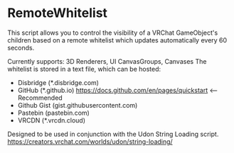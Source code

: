 # RemoteWhitelist
This script allows you to control the visibility of a VRChat GameObject's children based on a remote whitelist which updates automatically every 60 seconds.

Currently supports: 3D Renderers, UI CanvasGroups, Canvases
The whitelist is stored in a text file, which can be hosted:
* Disbridge (*.disbridge.com)
* GitHub (*.github.io) https://docs.github.com/en/pages/quickstart <-- Recommended
* Github Gist (gist.githubusercontent.com)
* Pastebin (pastebin.com)
* VRCDN (*.vrcdn.cloud)
 
Designed to be used in conjunction with the Udon String Loading script.
https://creators.vrchat.com/worlds/udon/string-loading/
